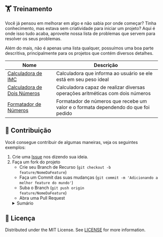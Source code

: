 ## 🏋️ Treinamento

Você já pensou em melhorar em algo e não sabia por onde começar? Tinha conhecimento, mas estava sem criatividade para iniciar um projeto? Aqui é onde isso tudo acaba, aproveite nossa lista de problemas que servem para resolver os seus problemas.

Além do mais, não é apenas uma lista qualquer, possuímos uma boa parte descritiva, principalmente para os projetos que contém diversos detalhes.

| Nome                                                                  | Descrição                                                                          |
| ----------------------------------------------------------------------| -----------------------------------------------------------------------------------|
| [Calculadora de IMC](./projetos/calculadora-imc.md)                   | Calculadora que informa ao usuário se ele está em seu peso ideal                   |
| [Calculadora de Dois Números](./projetos/calculadora-dois-numeros.md) | Calculadora capaz de realizar diversas operações aritméticas com dois números      |
| [Formatador de Números](./projetos/formatador-de-numeros.md)          | Formatador de números que recebe um valor e o formata dependendo do que foi pedido |

## 🤝 Contribuição

Você consegue contribuir de algumas maneiras, veja os seguintes exemplos:

1. Crie uma [Issue](https://github.com/geracao/treinamento/issues) nos dizendo sua ideia.
2. Faça um fork do projeto
   - Crie seu Branch de Recurso (<code>git checkout -b feature/NomeDaFeature</code>)
   - Faça um Commit das suas mudanças (<code>git commit -m 'Adicionando a melhor feature do mundo'</code>)
   - Suba o Branch (<code>git push origin feature/NomeDaFeature</code>)
   - Abra uma Pull Request
   <details>
   <summary>Sumário</summary>
       <ul>
           <li>Fork » "Bifurcação", quando um desenvolvedor inicia um projeto independente com base no código de um projeto já existente.</li>
           <li>Branch » "Galho", branches são separações de código.</li>
           <li>Commit » Um commit é um grupo de alterações no código. Toda vez que você quiser "salvar" as alterações feitas por você no repositório, você commita essas mudanças.</li>
           <li>Pull Request » Pull Request é um pedido que se faz ao dono do repositório para que esse atualize o código dele com o seu código.</li>
       </ul>
   </details>

## 📄 Licença

Distributed under the MIT License. See [LICENSE](./LICENSE) for more information.
